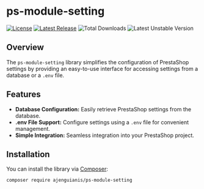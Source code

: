 # ps-module-setting

[![License](https://img.shields.io/github/license/ajenguianis/ps-module-setting)](https://github.com/ajenguianis/ps-module-setting/blob/develop/LICENSE)
[![Latest Release](https://img.shields.io/github/v/release/ajenguianis/ps-module-setting)](https://github.com/ajenguianis/ps-module-setting/releases/latest)
![Total Downloads](https://img.shields.io/packagist/dt/ajenguianis/ps-module-setting)
![Latest Unstable Version](https://img.shields.io/packagist/vpre/ajenguianis/ps-module-setting)

## Overview

The `ps-module-setting` library simplifies the configuration of PrestaShop settings by providing an easy-to-use interface for accessing settings from a database or a `.env` file.

## Features

- **Database Configuration:** Easily retrieve PrestaShop settings from the database.
- **.env File Support:** Configure settings using a `.env` file for convenient management.
- **Simple Integration:** Seamless integration into your PrestaShop project.

## Installation

You can install the library via [Composer](https://getcomposer.org/):

```bash
composer require ajenguianis/ps-module-setting
